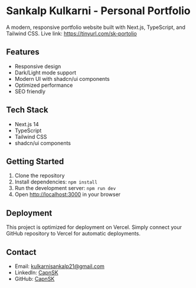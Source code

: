 # Sankalp Kulkarni - Personal Portfolio

A modern, responsive portfolio website built with Next.js, TypeScript, and Tailwind CSS.
Live link: https://tinyurl.com/sk-portolio
## Features

- Responsive design
- Dark/Light mode support
- Modern UI with shadcn/ui components
- Optimized performance
- SEO friendly

## Tech Stack

- Next.js 14
- TypeScript
- Tailwind CSS
- shadcn/ui components

## Getting Started

1. Clone the repository
2. Install dependencies: `npm install`
3. Run the development server: `npm run dev`
4. Open [http://localhost:3000](http://localhost:3000) in your browser

## Deployment

This project is optimized for deployment on Vercel. Simply connect your GitHub repository to Vercel for automatic deployments.

## Contact

- Email: kulkarnisankalp21@gmail.com
- LinkedIn: [CapnSK](https://linkedin.com/in/CapnSK21)
- GitHub: [CapnSK](https://github.com/CapnSK)
